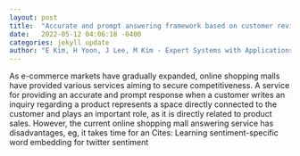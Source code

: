 ```yaml
---
layout: post
title:  "Accurate and prompt answering framework based on customer reviews and question-answer pairs"
date:   2022-05-12 04:06:18 -0400
categories: jekyll update
author: "E Kim, H Yoon, J Lee, M Kim - Expert Systems with Applications, 2022"
---
```

As e-commerce markets have gradually expanded, online shopping malls have provided various services aiming to secure competitiveness. A service for providing an accurate and prompt response when a customer writes an inquiry regarding a product represents a space directly connected to the customer and plays an important role, as it is directly related to product sales. However, the current online shopping mall answering service has disadvantages, eg, it takes time for an Cites: Learning sentiment-specific word embedding for twitter sentiment